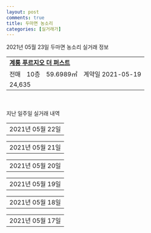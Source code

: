 ```yaml
---
layout: post
comments: true
title: 두마면 농소리
categories: [실거래가]
---
```


2021년 05월 23일 두마면 농소리 실거래 정보

<table>
  <tr>
    <td colspan="4" style="font-weight: bold;"><a href="https://search.naver.com/search.naver?query=계룡 푸르지오 더 퍼스트">계룡 푸르지오 더 퍼스트</a></td>
  </tr>
    
  <tr>
    <td>전매</td>
    <td>10층</td>
    <td>59.6989㎡</td>
    <td>계약일 2021-05-19</td>
  </tr>
  <tr>
    <td colspan="4">24,635</td>
  </tr>
    
</table>
    
<div style="margin-top: 50px; margin-bottom: 13px">지난 일주일 실거래 내역</div>

  <table style="width: 100%; margin-bottom: 1px">
      <tr class="header">
        <td>2021년 05월 22일</td>
      </tr>
      <tr class="child" style="display: none">
        <td>
            
        <table>
          <tr>
            <td colspan="4" style="font-weight: bold;"><a href="https://search.naver.com/search.naver?query=계룡 푸르지오 더 퍼스트">계룡 푸르지오 더 퍼스트</a></td>
          </tr>

          <tr>
            <td><a style="color: darkblue">전매</a></td>
            <td>25층</td>
            <td>84.1596㎡</td>
            <td>계약일 2021-05-17</td>
          </tr>
          <tr>
            <td colspan="4">36,109</td>
          </tr>
    
          <tr>
            <td><a style="color: darkblue">전매</a></td>
            <td>24층</td>
            <td>84.1596㎡</td>
            <td>계약일 2021-05-14</td>
          </tr>
          <tr>
            <td colspan="4">35,889</td>
          </tr>
    
          <tr>
            <td><a style="color: darkblue">전매</a></td>
            <td>25층</td>
            <td>84.2562㎡</td>
            <td>계약일 2021-05-16</td>
          </tr>
          <tr>
            <td colspan="4">34,842</td>
          </tr>
    
          <tr>
            <td><a style="color: darkblue">전매</a></td>
            <td>6층</td>
            <td>84.1596㎡</td>
            <td>계약일 2021-05-21</td>
          </tr>
          <tr>
            <td colspan="4">33,100</td>
          </tr>
    
          <tr>
            <td><a style="color: darkblue">전매</a></td>
            <td>16층</td>
            <td>59.7711㎡</td>
            <td>계약일 2021-05-20</td>
          </tr>
          <tr>
            <td colspan="4">24,576</td>
          </tr>
    
          <tr>
            <td><a style="color: darkblue">전매</a></td>
            <td>10층</td>
            <td>59.6604㎡</td>
            <td>계약일 2021-05-14</td>
          </tr>
          <tr>
            <td colspan="4">24,294</td>
          </tr>
    
        </table>
    
        </td>
      </tr>
  </table>
    
  <table style="width: 100%; margin-bottom: 1px">
      <tr class="header">
        <td>2021년 05월 21일</td>
      </tr>
      <tr class="child" style="display: none">
        <td>
            
        <table>
          <tr>
            <td colspan="4" style="font-weight: bold;"><a href="https://search.naver.com/search.naver?query=계룡 푸르지오 더 퍼스트">계룡 푸르지오 더 퍼스트</a></td>
          </tr>

          <tr>
            <td><a style="color: darkblue">전매</a></td>
            <td>14층</td>
            <td>84.2562㎡</td>
            <td>계약일 2021-05-17</td>
          </tr>
          <tr>
            <td colspan="4">34,862</td>
          </tr>
    
          <tr>
            <td><a style="color: darkblue">전매</a></td>
            <td>14층</td>
            <td>84.2059㎡</td>
            <td>계약일 2021-05-15</td>
          </tr>
          <tr>
            <td colspan="4">34,722</td>
          </tr>
    
          <tr>
            <td><a style="color: darkblue">전매</a></td>
            <td>18층</td>
            <td>84.2562㎡</td>
            <td>계약일 2021-05-17</td>
          </tr>
          <tr>
            <td colspan="4">34,542</td>
          </tr>
    
          <tr>
            <td><a style="color: darkblue">전매</a></td>
            <td>18층</td>
            <td>84.2562㎡</td>
            <td>계약일 2021-05-20</td>
          </tr>
          <tr>
            <td colspan="4">32,601</td>
          </tr>
    
          <tr>
            <td><a style="color: darkblue">전매</a></td>
            <td>16층</td>
            <td>59.6604㎡</td>
            <td>계약일 2021-05-15</td>
          </tr>
          <tr>
            <td colspan="4">25,695</td>
          </tr>
    
          <tr>
            <td><a style="color: darkblue">전매</a></td>
            <td>21층</td>
            <td>59.6604㎡</td>
            <td>계약일 2021-05-18</td>
          </tr>
          <tr>
            <td colspan="4">25,234</td>
          </tr>
    
          <tr>
            <td><a style="color: darkblue">전매</a></td>
            <td>23층</td>
            <td>59.6989㎡</td>
            <td>계약일 2021-05-15</td>
          </tr>
          <tr>
            <td colspan="4">25,149</td>
          </tr>
    
          <tr>
            <td><a style="color: darkblue">전매</a></td>
            <td>12층</td>
            <td>59.6989㎡</td>
            <td>계약일 2021-05-18</td>
          </tr>
          <tr>
            <td colspan="4">24,989</td>
          </tr>
    
          <tr>
            <td><a style="color: darkblue">전매</a></td>
            <td>22층</td>
            <td>59.6604㎡</td>
            <td>계약일 2021-05-18</td>
          </tr>
          <tr>
            <td colspan="4">24,894</td>
          </tr>
    
          <tr>
            <td><a style="color: darkblue">전매</a></td>
            <td>15층</td>
            <td>59.6604㎡</td>
            <td>계약일 2021-05-15</td>
          </tr>
          <tr>
            <td colspan="4">24,794</td>
          </tr>
    
          <tr>
            <td><a style="color: darkblue">전매</a></td>
            <td>14층</td>
            <td>59.6989㎡</td>
            <td>계약일 2021-05-17</td>
          </tr>
          <tr>
            <td colspan="4">24,635</td>
          </tr>
    
          <tr>
            <td><a style="color: darkblue">전매</a></td>
            <td>16층</td>
            <td>59.6989㎡</td>
            <td>계약일 2021-05-17</td>
          </tr>
          <tr>
            <td colspan="4">24,555</td>
          </tr>
    
          <tr>
            <td><a style="color: darkblue">전매</a></td>
            <td>10층</td>
            <td>59.7711㎡</td>
            <td>계약일 2021-05-17</td>
          </tr>
          <tr>
            <td colspan="4">24,503</td>
          </tr>
    
          <tr>
            <td><a style="color: darkblue">전매</a></td>
            <td>18층</td>
            <td>59.6989㎡</td>
            <td>계약일 2021-05-18</td>
          </tr>
          <tr>
            <td colspan="4">24,255</td>
          </tr>
    
          <tr>
            <td><a style="color: darkblue">전매</a></td>
            <td>8층</td>
            <td>59.6989㎡</td>
            <td>계약일 2021-05-18</td>
          </tr>
          <tr>
            <td colspan="4">24,155</td>
          </tr>
    
          <tr>
            <td><a style="color: darkblue">전매</a></td>
            <td>6층</td>
            <td>59.6604㎡</td>
            <td>계약일 2021-05-17</td>
          </tr>
          <tr>
            <td colspan="4">23,994</td>
          </tr>
    
          <tr>
            <td><a style="color: darkblue">전매</a></td>
            <td>21층</td>
            <td>59.6989㎡</td>
            <td>계약일 2021-05-19</td>
          </tr>
          <tr>
            <td colspan="4">23,735</td>
          </tr>
    
          <tr>
            <td><a style="color: darkblue">전매</a></td>
            <td>4층</td>
            <td>59.6989㎡</td>
            <td>계약일 2021-05-17</td>
          </tr>
          <tr>
            <td colspan="4">23,285</td>
          </tr>
    
          <tr>
            <td><a style="color: darkblue">전매</a></td>
            <td>3층</td>
            <td>59.6989㎡</td>
            <td>계약일 2021-05-20</td>
          </tr>
          <tr>
            <td colspan="4">22,549</td>
          </tr>
    
        </table>
    
        </td>
      </tr>
  </table>
    
  <table style="width: 100%; margin-bottom: 1px">
      <tr class="header">
        <td>2021년 05월 20일</td>
      </tr>
      <tr class="child" style="display: none">
        <td>
            
        <table>
          <tr>
            <td colspan="4" style="font-weight: bold;"><a href="https://search.naver.com/search.naver?query=실거래정보없음">실거래정보없음</a></td>
          </tr>

        </table>
    
        </td>
      </tr>
  </table>
    
  <table style="width: 100%; margin-bottom: 1px">
      <tr class="header">
        <td>2021년 05월 19일</td>
      </tr>
      <tr class="child" style="display: none">
        <td>
            
        <table>
          <tr>
            <td colspan="4" style="font-weight: bold;"><a href="https://search.naver.com/search.naver?query=계룡 푸르지오 더 퍼스트">계룡 푸르지오 더 퍼스트</a></td>
          </tr>

          <tr>
            <td><a style="color: darkblue">전매</a></td>
            <td>20층</td>
            <td>84.2562㎡</td>
            <td>계약일 2021-05-17</td>
          </tr>
          <tr>
            <td colspan="4">36,062</td>
          </tr>
    
          <tr>
            <td><a style="color: darkblue">전매</a></td>
            <td>23층</td>
            <td>84.2562㎡</td>
            <td>계약일 2021-05-17</td>
          </tr>
          <tr>
            <td colspan="4">35,655</td>
          </tr>
    
          <tr>
            <td><a style="color: darkblue">전매</a></td>
            <td>11층</td>
            <td>84.1596㎡</td>
            <td>계약일 2021-05-17</td>
          </tr>
          <tr>
            <td colspan="4">33,913</td>
          </tr>
    
          <tr>
            <td><a style="color: darkblue">전매</a></td>
            <td>6층</td>
            <td>59.6989㎡</td>
            <td>계약일 2021-05-14</td>
          </tr>
          <tr>
            <td colspan="4">24,616</td>
          </tr>
    
          <tr>
            <td><a style="color: darkblue">전매</a></td>
            <td>17층</td>
            <td>59.6604㎡</td>
            <td>계약일 2021-05-17</td>
          </tr>
          <tr>
            <td colspan="4">24,174</td>
          </tr>
    
          <tr>
            <td><a style="color: darkblue">전매</a></td>
            <td>7층</td>
            <td>59.6989㎡</td>
            <td>계약일 2021-05-17</td>
          </tr>
          <tr>
            <td colspan="4">22,400</td>
          </tr>
    
        </table>
    
        </td>
      </tr>
  </table>
    
  <table style="width: 100%; margin-bottom: 1px">
      <tr class="header">
        <td>2021년 05월 18일</td>
      </tr>
      <tr class="child" style="display: none">
        <td>
            
        <table>
          <tr>
            <td colspan="4" style="font-weight: bold;"><a href="https://search.naver.com/search.naver?query=계룡 푸르지오 더 퍼스트">계룡 푸르지오 더 퍼스트</a></td>
          </tr>

          <tr>
            <td><a style="color: darkblue">전매</a></td>
            <td>21층</td>
            <td>84.1596㎡</td>
            <td>계약일 2021-05-13</td>
          </tr>
          <tr>
            <td colspan="4">36,609</td>
          </tr>
    
          <tr>
            <td><a style="color: darkblue">전매</a></td>
            <td>21층</td>
            <td>84.0947㎡</td>
            <td>계약일 2021-05-17</td>
          </tr>
          <tr>
            <td colspan="4">35,640</td>
          </tr>
    
          <tr>
            <td><a style="color: darkblue">전매</a></td>
            <td>10층</td>
            <td>84.2562㎡</td>
            <td>계약일 2021-05-14</td>
          </tr>
          <tr>
            <td colspan="4">33,042</td>
          </tr>
    
          <tr>
            <td><a style="color: darkblue">전매</a></td>
            <td>1층</td>
            <td>84.2562㎡</td>
            <td>계약일 2021-05-14</td>
          </tr>
          <tr>
            <td colspan="4">32,463</td>
          </tr>
    
          <tr>
            <td><a style="color: darkblue">전매</a></td>
            <td>7층</td>
            <td>59.6989㎡</td>
            <td>계약일 2021-05-14</td>
          </tr>
          <tr>
            <td colspan="4">24,083</td>
          </tr>
    
          <tr>
            <td><a style="color: darkblue">전매</a></td>
            <td>7층</td>
            <td>59.6604㎡</td>
            <td>계약일 2021-05-14</td>
          </tr>
          <tr>
            <td colspan="4">23,294</td>
          </tr>
    
        </table>
    
        </td>
      </tr>
  </table>
    
  <table style="width: 100%; margin-bottom: 1px">
      <tr class="header">
        <td>2021년 05월 17일</td>
      </tr>
      <tr class="child" style="display: none">
        <td>
            
        <table>
          <tr>
            <td colspan="4" style="font-weight: bold;"><a href="https://search.naver.com/search.naver?query=실거래정보없음">실거래정보없음</a></td>
          </tr>

        </table>
    
        </td>
      </tr>
  </table>
    

